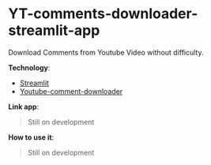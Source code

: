 # YT-comments-downloader-streamlit-app
Download Comments from Youtube Video without difficulty.

**Technology**:
- [Streamlit](https://docs.streamlit.io/get-started)
- [Youtube-comment-downloader](https://github.com/egbertbouman/youtube-comment-downloader)

**Link app**:
> Still on development

**How to use it**:
> Still on development
